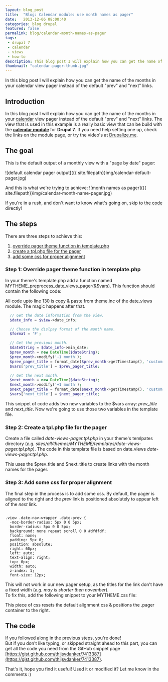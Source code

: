 ```yaml
---
layout: blog_post
title:  "Blog: Calendar module: use month names as pager"
date:   2013-12-06 08:00:40
categories: blog drupal
featured: false
permalink: blog/calendar-month-names-as-pager
tags:
 - drupal 7
 - calendar
 - views
 - how-to
description: This blog post I will explain how you can get the name of the months in your calendar view pager instead of the default "prev" and "next" links.
thumbnail: "calendar-pager-thumb.jpg"
---
```

<div class="project-excerpt">
	<div id="intro" class="tk-daniel">
In this blog post I will explain how you can get the name of the months in your calendar view pager instead of the default "prev" and "next" links.
	</div>
	<div class="rsCaption"></div>
</div>

<!-- more -->

## Introduction
In this blog post I will explain how you can get the name of the months in your [calendar](https://drupal.org/project/calendar) view pager instead of the default "prev" and "next" links.
The view that is used in this example is a really basic view that can be build with the **[calendar module](https://drupal.org/project/calendar)** for **Drupal 7**. If you need help setting one up, check the links on the module page, or try the video's at [Drupalize.me](http://drupalize.me/series/calendars-drupal-7).

## The goal
This is the default output of a monthly view with a "page by date" pager:

![default calendar pager output]({{ site.filepath}}img/calendar-default-pager.jpg)

And this is what we're trying to achieve:
![month names as pager]({{ site.filepath}}img/calendar-month-name-pager.jpg)

If you're in a rush, and don't want to know what's going on, skip to [the code](#the-code) directly!

## The steps
There are three steps to achieve this:

 1. [override pager theme function in template.php](#step-1)
 2. [create a tpl.php file for the pager](#step-2)
 3. [add some css for proper alignment](#step-3)

### <a name="step-1">Step 1: Override pager theme function in template.php</a>
In your theme's template.php add a function named MYTHEME\_preprocess\_date\_views_pager(&$vars).
This function should contain the following code:
<script src="https://gist.github.com/thijsvdanker/7413387.js?file=template.php"></script>

All code upto line 130 is copy & paste from theme.inc of the date_views module. The magic happens after that.

```php
  // Get the date information from the view.
  $date_info = $view->date_info;

  // Choose the dislpay format of the month name.
  $format = 'F';

  // Get the previous month.
  $dateString = $date_info->min_date;
  $prev_month = new DateTime($dateString);
  $prev_month->modify('-1 month');
  $prev_pager_title = format_date($prev_month->getTimestamp(), 'custom', $format);
  $vars['prev_title'] = $prev_pager_title;

  // Get the next month.
  $next_month = new DateTime($dateString);
  $next_month->modify('+1 month');
  $next_pager_title = format_date($next_month->getTimestamp(), 'custom', $format);
  $vars['next_title'] = $next_pager_title;

```

This snippet of code adds two new variables to the $vars array: _prev_\__title_ and _next_\__title_.
Now we're going to use those two variables in the template file.

### <a name="step-2">Step 2: Create a tpl.php file for the pager</a>
Create a file called _date-views-pager.tpl.php_ in your theme's temlpates directory (_e.g. sites/all/themes/MYTHEME/templates/date-views-pager.tpl.php_).
The code in this template file is based on date\_views _date-views-pager.tpl.php_.
<script src="https://gist.github.com/thijsvdanker/7413387.js?file=date-views-pager.tpl.php"></script>
This uses the $prev\_title and $next\_title to create links with the month names for the pager.

### <a name="step-3">Step 3: Add some css for proper alignment</a>
The final step in the process is to add some css.
By default, the pager is aligned to the right and the _prev_ link is positioned absolutely to appear left of the _next_ link.
<div class="highlight"><pre><code class="css">
.view .date-nav-wrapper .date-prev {
  -moz-border-radius: 5px 0 0 5px;
  border-radius: 5px 0 0 5px;
  background: none repeat scroll 0 0 #dfdfdf;
  float: none;
  padding: 5px 0;
  position: absolute;
  right: 60px;
  left: auto;
  text-align: right;
  top: 0px;
  width: auto;
  z-index: 1;
  font-size: 12px;
</code></pre></div>

This will not work in our new pager setup, as the titles for the link don't have a fixed width (_e.g. may is shorter then november_).   
To fix this, add the following snippet to your MYTHEME.css file:
<script src="https://gist.github.com/thijsvdanker/7413387.js?file=mytheme.css"></script>
This piece of css resets the default alignment css & positions the .pager container to the right.

## <a name="the-code">The code</a>
If you followed along in the previous steps, you're done!  
But if you don't like typing, or skipped straight ahead to this part, you can get all the code you need from the GitHub snippet page [https://gist.github.com/thijsvdanker/7413387](https://gist.github.com/thijsvdanker/7413387).

That's it, hope you find it useful! Used it or modified it? Let me know in the comments :)

